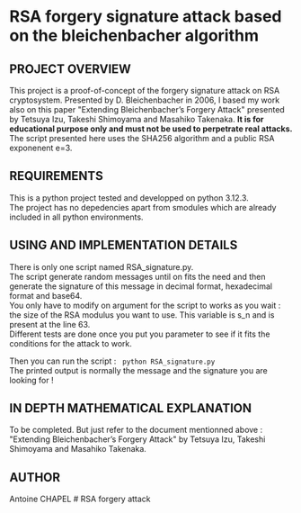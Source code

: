 RSA forgery signature attack based on the bleichenbacher algorithm 
===========

PROJECT OVERVIEW 
-------------------------
This project is a proof-of-concept of the forgery signature attack on RSA cryptosystem. Presented by D. Bleichenbacher in 2006, I based my work also on this paper "Extending Bleichenbacher’s Forgery Attack" presented by Tetsuya Izu, Takeshi Shimoyama and Masahiko Takenaka.
**It is for educational purpose only and must not be used to perpetrate real attacks.**  
The script presented here uses the SHA256 algorithm and a public RSA exponenent e=3.

REQUIREMENTS 
-------------------------
This is a python project tested and developped on python 3.12.3.  
The project has no depedencies apart from smodules which are already included in all python environments.

USING AND IMPLEMENTATION DETAILS 
-------------------------
There is only one script named RSA_signature.py.  
The script generate random messages until on fits the need and then generate the signature of this message in decimal format, hexadecimal format and base64.  
You only have to modify on argument for the script to works as you wait : the size of the RSA modulus you want to use. This variable is s_n and is present at the line 63.  
Different tests are done once you put you parameter to see if it fits the conditions for the attack to work.

Then you can run the script : ``` python RSA_signature.py```  
The printed output is normally the message and the signature you are looking for !  


IN DEPTH MATHEMATICAL EXPLANATION
-------------------------
To be completed. But just refer to the document mentionned above : "Extending Bleichenbacher’s Forgery Attack" by Tetsuya Izu, Takeshi Shimoyama and Masahiko Takenaka. 

AUTHOR 
-------------------------

Antoine CHAPEL # RSA forgery attack
